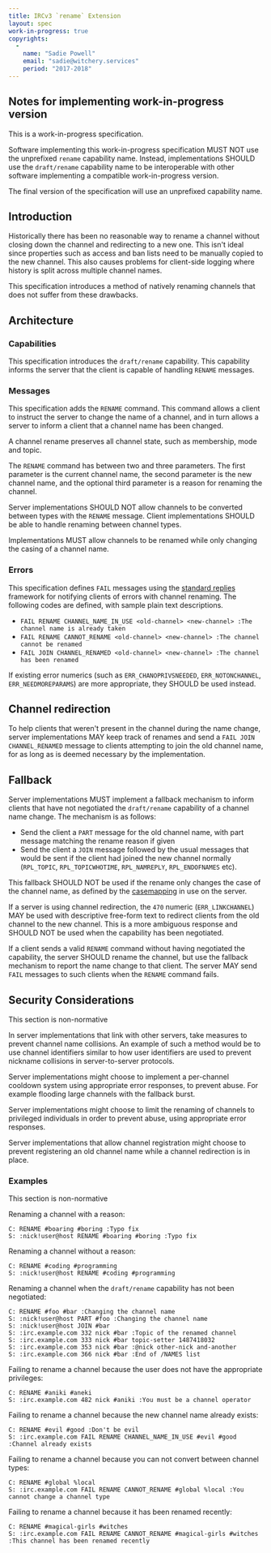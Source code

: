 ```yaml
---
title: IRCv3 `rename` Extension
layout: spec
work-in-progress: true
copyrights:
  -
    name: "Sadie Powell"
    email: "sadie@witchery.services"
    period: "2017-2018"
---
```


## Notes for implementing work-in-progress version

This is a work-in-progress specification.

Software implementing this work-in-progress specification MUST NOT use the unprefixed `rename` capability name. Instead, implementations SHOULD use the `draft/rename` capability name to be interoperable with other software implementing a compatible work-in-progress version.

The final version of the specification will use an unprefixed capability name.

## Introduction

Historically there has been no reasonable way to rename a channel without closing down the channel and redirecting to a new one. This isn't ideal since properties such as access and ban lists need to be manually copied to the new channel. This also causes problems for client-side logging where history is split across multiple channel names.

This specification introduces a method of natively renaming channels that does not suffer from these drawbacks.

## Architecture

### Capabilities

This specification introduces the `draft/rename` capability. This capability informs the server that the client is capable of handling `RENAME` messages.

### Messages

This specification adds the `RENAME` command. This command allows a client to instruct the server to change the name of a channel, and in turn allows a server to inform a client that a channel name has been changed.

A channel rename preserves all channel state, such as membership, mode and topic.

The `RENAME` command has between two and three parameters. The first parameter is the current channel name, the second parameter is the new channel name, and the optional third parameter is a reason for renaming the channel.

Server implementations SHOULD NOT allow channels to be converted between types with the `RENAME` message. Client implementations SHOULD be able to handle renaming between channel types.

Implementations MUST allow channels to be renamed while only changing the casing of a channel name.

### Errors

This specification defines `FAIL` messages using the [standard replies][] framework for notifying clients of errors with channel renaming. The following codes are defined, with sample plain text descriptions.

* `FAIL RENAME CHANNEL_NAME_IN_USE <old-channel> <new-channel> :The channel name is already taken`
* `FAIL RENAME CANNOT_RENAME <old-channel> <new-channel> :The channel cannot be renamed`
* `FAIL JOIN CHANNEL_RENAMED <old-channel> <new-channel> :The channel has been renamed`

If existing error numerics (such as `ERR_CHANOPRIVSNEEDED`, `ERR_NOTONCHANNEL`, `ERR_NEEDMOREPARAMS`) are more appropriate, they SHOULD be used instead.

## Channel redirection

To help clients that weren't present in the channel during the name change, server implementations MAY keep track of renames and send a `FAIL JOIN CHANNEL_RENAMED` message to clients attempting to join the old channel name, for as long as is deemed necessary by the implementation.

## Fallback

Server implementations MUST implement a fallback mechanism to inform clients that have not negotiated the `draft/rename` capability of a channel name change. The mechanism is as follows:

* Send the client a `PART` message for the old channel name, with part message matching the rename reason if given
* Send the client a `JOIN` message followed by the usual messages that would be sent if the client had joined the new channel normally (`RPL_TOPIC`, `RPL_TOPICWHOTIME`, `RPL_NAMREPLY`, `RPL_ENDOFNAMES` etc).

This fallback SHOULD NOT be used if the rename only changes the case of the channel name, as defined by the [casemapping] in use on the server.

If a server is using channel redirection, the `470` numeric (`ERR_LINKCHANNEL`) MAY be used with descriptive free-form text to redirect clients from the old channel to the new channel. This is a more ambiguous response and SHOULD NOT be used when the capability has been negotiated.

If a client sends a valid `RENAME` command without having negotiated the capability, the server SHOULD rename the channel, but use the fallback mechanism to report the name change to that client. The server MAY send `FAIL` messages to such clients when the `RENAME` command fails.

## Security Considerations

This section is non-normative

In server implementations that link with other servers, take measures to prevent channel name collisions. An example of such a method would be to use channel identifiers similar to how user identifiers are used to prevent nickname collisions in server-to-server protocols.

Server implementations might choose to implement a per-channel cooldown system using appropriate error responses, to prevent abuse. For example flooding large channels with the fallback burst.

Server implementations might choose to limit the renaming of channels to privileged individuals in order to prevent abuse, using appropriate error responses.

Server implementations that allow channel registration might choose to prevent registering an old channel name while a channel redirection is in place.

### Examples

This section is non-normative

Renaming a channel with a reason:

    C: RENAME #boaring #boring :Typo fix
    S: :nick!user@host RENAME #boaring #boring :Typo fix

Renaming a channel without a reason:

    C: RENAME #coding #programming
    S: :nick!user@host RENAME #coding #programming

Renaming a channel when the `draft/rename` capability has not been negotiated:

    C: RENAME #foo #bar :Changing the channel name
    S: :nick!user@host PART #foo :Changing the channel name
    S: :nick!user@host JOIN #bar
    S: :irc.example.com 332 nick #bar :Topic of the renamed channel
    S: :irc.example.com 333 nick #bar topic-setter 1487418032
    S: :irc.example.com 353 nick #bar :@nick other-nick and-another
    S: :irc.example.com 366 nick #bar :End of /NAMES list

Failing to rename a channel because the user does not have the appropriate privileges:

    C: RENAME #aniki #aneki
    S: :irc.example.com 482 nick #aniki :You must be a channel operator

Failing to rename a channel because the new channel name already exists:

    C: RENAME #evil #good :Don't be evil
    S: :irc.example.com FAIL RENAME CHANNEL_NAME_IN_USE #evil #good :Channel already exists

Failing to rename a channel because you can not convert between channel types:

    C: RENAME #global %local
    S: :irc.example.com FAIL RENAME CANNOT_RENAME #global %local :You cannot change a channel type

Failing to rename a channel because it has been renamed recently:

    C: RENAME #magical-girls #witches
    S: :irc.example.com FAIL RENAME CANNOT_RENAME #magical-girls #witches :This channel has been renamed recently

[standard replies]: ../extensions/standard-replies.html
[casemapping]: https://tools.ietf.org/html/draft-hardy-irc-isupport-00#section-4.1